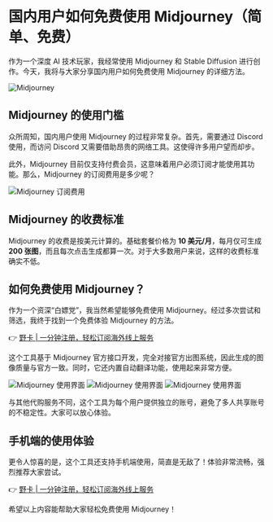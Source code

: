 # 国内用户如何免费使用 Midjourney（简单、免费）

作为一个深度 AI 技术玩家，我经常使用 Midjourney 和 Stable Diffusion 进行创作。今天，我将与大家分享国内用户如何免费使用 Midjourney 的详细方法。

![Midjourney](https://bbtdd.com/wp-content/uploads/img/52067098881156.webp@1192w)

## Midjourney 的使用门槛

众所周知，国内用户使用 Midjourney 的过程非常复杂。首先，需要通过 Discord 使用，而访问 Discord 又需要借助昂贵的网络工具。这使得许多用户望而却步。

此外，Midjourney 目前仅支持付费会员，这意味着用户必须订阅才能使用其功能。那么，Midjourney 的订阅费用是多少呢？

![Midjourney 订阅费用](https://bbtdd.com/wp-content/uploads/img/763596446037.webp@1192w)

## Midjourney 的收费标准

Midjourney 的收费是按美元计算的。基础套餐价格为 **10 美元/月**，每月仅可生成 **200 张图**，而且每次点击生成都算一次。对于大多数用户来说，这样的收费标准确实不低。

## 如何免费使用 Midjourney？

作为一个资深“白嫖党”，我当然希望能够免费使用 Midjourney。经过多次尝试和筛选，我终于找到一个免费体验 Midjourney 的方法。

👉 [野卡 | 一分钟注册，轻松订阅海外线上服务](https://bbtdd.com/yeka)

这个工具基于 Midjourney 官方接口开发，完全对接官方出图系统，因此生成的图像质量与官方一致。同时，它还内置自动翻译功能，使用起来非常方便。

![Midjourney 使用界面](https://bbtdd.com/wp-content/uploads/img/7448125608999944.webp@1192w)
![Midjourney 使用界面](https://bbtdd.com/wp-content/uploads/img/55198137909233.webp@1192w)
![Midjourney 使用界面](https://bbtdd.com/wp-content/uploads/img/0825953089.webp@1192w)

与其他代购服务不同，这个工具为每个用户提供独立的账号，避免了多人共享账号的不稳定性。大家可以放心体验。

## 手机端的使用体验

更令人惊喜的是，这个工具还支持手机端使用，简直是无敌了！体验非常流畅，强烈推荐大家尝试。

👉 [野卡 | 一分钟注册，轻松订阅海外线上服务](https://bbtdd.com/yeka)

希望以上内容能帮助大家轻松免费使用 Midjourney！
